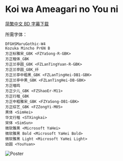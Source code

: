 # Koi wa Ameagari no You ni

[简繁中文 BD 字幕下载](https://github.com/Nekomoekissaten-SUB/Nekomoekissaten-poi-Subs/releases/download/pre/Koiame_BD_zho.7z)

所需字体：
```
DFGHSMaruGothic-W4
Kozuka Mincho Pr6N B
方正标雅宋_GBK <FZYaSong-R-GBK>
方正楷体_GBK
方正兰亭圆_GBK <FZLanTingYuan-R-GBK>
方正兰亭圆_GBK_纤
方正兰亭中粗黑_GBK <FZLanTingHei-DB1-GBK>
方正兰亭中黑_GBK <FZLanTingHei-DB-GBK>
方正喵鸣
方正少儿_GBK <FZShaoEr-M11>
方正行楷_GBK
方正中粗雅宋_GBK <FZYaSong-DB1-GBK>
方正综艺_GBK <FZZongYi-M05>
黑体 <SimHei>
华文行楷 <STXingkai>
宋体 <SimSun>
微软雅黑 <Microsoft YaHei>
微软雅黑 Bold <Microsoft YaHei Bold>
微软雅黑 Light <Microsoft YaHei Light>
幼圆 <YouYuan>
```

![Poster](http://nekomoe.pages.dev/images/2018-01/koiame.jpg)